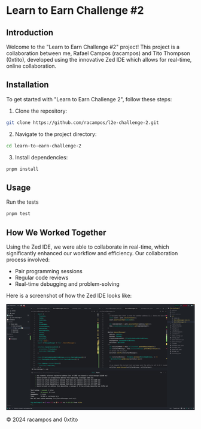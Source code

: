 # Learn to Earn Challenge #2

## Introduction

Welcome to the "Learn to Earn Challenge #2" project! This project is a collaboration between me, Rafael Campos (racampos) and Tito Thompson (0xtito), developed using the innovative Zed IDE which allows for real-time, online collaboration.

## Installation

To get started with "Learn to Earn Challenge 2", follow these steps:

1. Clone the repository:

```sh
git clone https://github.com/racampos/l2e-challenge-2.git
```

2. Navigate to the project directory:

```sh
cd learn-to-earn-challenge-2
```

3. Install dependencies:

```sh
pnpm install
```

## Usage

Run the tests

```sh
pnpm test
```

## How We Worked Together

Using the Zed IDE, we were able to collaborate in real-time, which significantly enhanced our workflow and efficiency. Our collaboration process involved:

- Pair programming sessions
- Regular code reviews
- Real-time debugging and problem-solving

Here is a screenshot of how the Zed IDE looks like:

<img alt="zed-collaboration" src="docs/img/zed-collaboration.png" width="800">

© 2024 racampos and 0xtito
